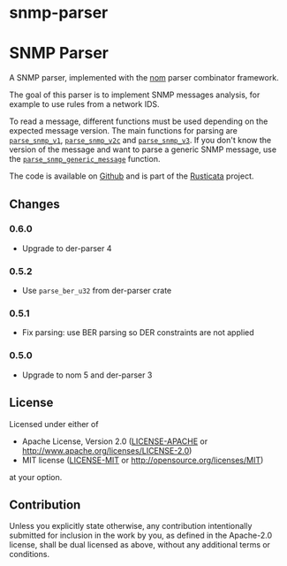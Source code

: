 # snmp-parser

# SNMP Parser

A SNMP parser, implemented with the [nom](https://github.com/Geal/nom)
parser combinator framework.

The goal of this parser is to implement SNMP messages analysis, for example
to use rules from a network IDS.

To read a message, different functions must be used depending on the expected message
version. The main functions for parsing are [`parse_snmp_v1`](https://docs.rs/snmp-parser/latest/snmp_parser/snmp/fn.parse_snmp_v1.html),
[`parse_snmp_v2c`](https://docs.rs/snmp-parser/latest/snmp_parser/snmp/fn.parse_snmp_v2c.html) and
[`parse_snmp_v3`](https://docs.rs/snmp-parser/latest/snmp_parser/snmpv3/fn.parse_snmp_v3.html).
If you don't know the version of the message and want to parse a generic SNMP message,
use the [`parse_snmp_generic_message`](https://docs.rs/snmp-parser/latest/snmp_parser/fn.parse_snmp_generic_message.html) function.

The code is available on [Github](https://github.com/rusticata/snmp-parser)
and is part of the [Rusticata](https://github.com/rusticata) project.
<!-- cargo-sync-readme end -->

## Changes

### 0.6.0

- Upgrade to der-parser 4

### 0.5.2

- Use `parse_ber_u32` from der-parser crate

### 0.5.1

- Fix parsing: use BER parsing so DER constraints are not applied

### 0.5.0

- Upgrade to nom 5 and der-parser 3

## License

Licensed under either of

 * Apache License, Version 2.0
   ([LICENSE-APACHE](LICENSE-APACHE) or http://www.apache.org/licenses/LICENSE-2.0)
 * MIT license
   ([LICENSE-MIT](LICENSE-MIT) or http://opensource.org/licenses/MIT)

at your option.

## Contribution

Unless you explicitly state otherwise, any contribution intentionally submitted
for inclusion in the work by you, as defined in the Apache-2.0 license, shall be
dual licensed as above, without any additional terms or conditions.
